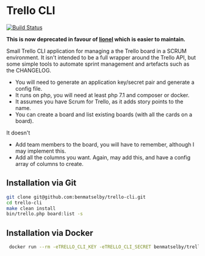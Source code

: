 # Trello CLI

[![Build Status](https://travis-ci.org/benmatselby/trello-cli.png?branch=master)](https://travis-ci.org/benmatselby/trello-cli)

**This is now deprecated in favour of [lionel](https://github.com/benmatselby/lionel) which is easier to maintain.**

Small Trello CLI application for managing a the Trello board in a SCRUM environment. It isn't intended to be a full wrapper around the Trello API, but some simple tools to automate sprint management and artefacts such as the CHANGELOG.

* You will need to generate an application key/secret pair and generate a config file.
* It runs on php, you will need at least php 7.1 and composer or docker.
* It assumes you have Scrum for Trello, as it adds story points to the name.
* You can create a board and list existing boards (with all the cards on a board).

It doesn't

* Add team members to the board, you will have to remember, although I may implement this.
* Add all the columns you want. Again, may add this, and have a config array of columns to create.

## Installation via Git

```bash
git clone git@github.com:benmatselby/trello-cli.git
cd trello-cli
make clean install
bin/trello.php board:list -s
```

## Installation via Docker

```bash
 docker run --rm -eTRELLO_CLI_KEY -eTRELLO_CLI_SECRET benmatselby/trello-cli board:list -s
```
